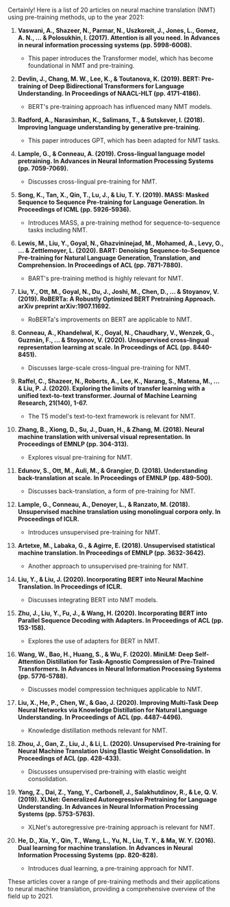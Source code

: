 Certainly! Here is a list of 20 articles on neural machine translation (NMT) using pre-training methods, up to the year 2021:

1. **Vaswani, A., Shazeer, N., Parmar, N., Uszkoreit, J., Jones, L., Gomez, A. N., ... & Polosukhin, I. (2017). Attention is all you need. In Advances in neural information processing systems (pp. 5998-6008).**
   - This paper introduces the Transformer model, which has become foundational in NMT and pre-training.

2. **Devlin, J., Chang, M. W., Lee, K., & Toutanova, K. (2019). BERT: Pre-training of Deep Bidirectional Transformers for Language Understanding. In Proceedings of NAACL-HLT (pp. 4171-4186).**
   - BERT's pre-training approach has influenced many NMT models.

3. **Radford, A., Narasimhan, K., Salimans, T., & Sutskever, I. (2018). Improving language understanding by generative pre-training.**
   - This paper introduces GPT, which has been adapted for NMT tasks.

4. **Lample, G., & Conneau, A. (2019). Cross-lingual language model pretraining. In Advances in Neural Information Processing Systems (pp. 7059-7069).**
   - Discusses cross-lingual pre-training for NMT.

5. **Song, K., Tan, X., Qin, T., Lu, J., & Liu, T. Y. (2019). MASS: Masked Sequence to Sequence Pre-training for Language Generation. In Proceedings of ICML (pp. 5926-5936).**
   - Introduces MASS, a pre-training method for sequence-to-sequence tasks including NMT.

6. **Lewis, M., Liu, Y., Goyal, N., Ghazvininejad, M., Mohamed, A., Levy, O., ... & Zettlemoyer, L. (2020). BART: Denoising Sequence-to-Sequence Pre-training for Natural Language Generation, Translation, and Comprehension. In Proceedings of ACL (pp. 7871-7880).**
   - BART's pre-training method is highly relevant for NMT.

7. **Liu, Y., Ott, M., Goyal, N., Du, J., Joshi, M., Chen, D., ... & Stoyanov, V. (2019). RoBERTa: A Robustly Optimized BERT Pretraining Approach. arXiv preprint arXiv:1907.11692.**
   - RoBERTa's improvements on BERT are applicable to NMT.

8. **Conneau, A., Khandelwal, K., Goyal, N., Chaudhary, V., Wenzek, G., Guzmán, F., ... & Stoyanov, V. (2020). Unsupervised cross-lingual representation learning at scale. In Proceedings of ACL (pp. 8440-8451).**
   - Discusses large-scale cross-lingual pre-training for NMT.

9. **Raffel, C., Shazeer, N., Roberts, A., Lee, K., Narang, S., Matena, M., ... & Liu, P. J. (2020). Exploring the limits of transfer learning with a unified text-to-text transformer. Journal of Machine Learning Research, 21(140), 1-67.**
   - The T5 model's text-to-text framework is relevant for NMT.

10. **Zhang, B., Xiong, D., Su, J., Duan, H., & Zhang, M. (2018). Neural machine translation with universal visual representation. In Proceedings of EMNLP (pp. 304-313).**
    - Explores visual pre-training for NMT.

11. **Edunov, S., Ott, M., Auli, M., & Grangier, D. (2018). Understanding back-translation at scale. In Proceedings of EMNLP (pp. 489-500).**
    - Discusses back-translation, a form of pre-training for NMT.

12. **Lample, G., Conneau, A., Denoyer, L., & Ranzato, M. (2018). Unsupervised machine translation using monolingual corpora only. In Proceedings of ICLR.**
    - Introduces unsupervised pre-training for NMT.

13. **Artetxe, M., Labaka, G., & Agirre, E. (2018). Unsupervised statistical machine translation. In Proceedings of EMNLP (pp. 3632-3642).**
    - Another approach to unsupervised pre-training for NMT.

14. **Liu, Y., & Liu, J. (2020). Incorporating BERT into Neural Machine Translation. In Proceedings of ICLR.**
    - Discusses integrating BERT into NMT models.

15. **Zhu, J., Liu, Y., Fu, J., & Wang, H. (2020). Incorporating BERT into Parallel Sequence Decoding with Adapters. In Proceedings of ACL (pp. 153-158).**
    - Explores the use of adapters for BERT in NMT.

16. **Wang, W., Bao, H., Huang, S., & Wu, F. (2020). MiniLM: Deep Self-Attention Distillation for Task-Agnostic Compression of Pre-Trained Transformers. In Advances in Neural Information Processing Systems (pp. 5776-5788).**
    - Discusses model compression techniques applicable to NMT.

17. **Liu, X., He, P., Chen, W., & Gao, J. (2020). Improving Multi-Task Deep Neural Networks via Knowledge Distillation for Natural Language Understanding. In Proceedings of ACL (pp. 4487-4496).**
    - Knowledge distillation methods relevant for NMT.

18. **Zhou, J., Gan, Z., Liu, J., & Li, L. (2020). Unsupervised Pre-training for Neural Machine Translation Using Elastic Weight Consolidation. In Proceedings of ACL (pp. 428-433).**
    - Discusses unsupervised pre-training with elastic weight consolidation.

19. **Yang, Z., Dai, Z., Yang, Y., Carbonell, J., Salakhutdinov, R., & Le, Q. V. (2019). XLNet: Generalized Autoregressive Pretraining for Language Understanding. In Advances in Neural Information Processing Systems (pp. 5753-5763).**
    - XLNet's autoregressive pre-training approach is relevant for NMT.

20. **He, D., Xia, Y., Qin, T., Wang, L., Yu, N., Liu, T. Y., & Ma, W. Y. (2016). Dual learning for machine translation. In Advances in Neural Information Processing Systems (pp. 820-828).**
    - Introduces dual learning, a pre-training approach for NMT.

These articles cover a range of pre-training methods and their applications to neural machine translation, providing a comprehensive overview of the field up to 2021.